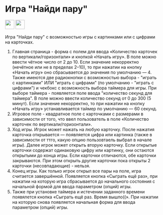 # Игра "Найди пару"

<img src="https://cdn.jsdelivr.net/gh/devicons/devicon/icons/javascript/javascript-plain.svg" width='30'/> <img src="https://cdn.jsdelivr.net/gh/devicons/devicon/icons/css3/css3-plain-wordmark.svg" width='30'/>

Игра "Найди пару" с возможностью игры с картинками или с цифрами на карточках.
1. Главная страница - форма с полем для ввода «Количество карточек по вертикали/горизонтали» и кнопкой «Начать игру». В поле можно ввести чётное число от 2 до 10. Если значение некорректно (нечётное или не в пределах 2–10), то при нажатии на кнопку «Начать игру» оно сбрасывается до значения по умолчанию — 4.
Также имеются две радиокнопки с возможностью выбора - "играть с картинками" ИЛИ "играть с цифрами" (по умолчанию - "играть с цифрами") и чекбокс с возможность выбора таймера для игры. При выборе таймера - появляется поле ввода "количество секунд для таймера".  В поле можно ввести количество секунд от 0 до 300 (5 минут). Если значение некорректно, то при нажатии на кнопку «Начать игру» устанавливается таймер по умолчанию — 60 секунд.
2. Игровое поле - квадратное поле с карточками с размерами в зависимости от того, что ввел пользователь в поле «Количество карточек по вертикали/горизонтали». 
3. Ход игры. Игрок может нажать на любую карточку. После нажатия карточка открывается — появляется цифра или картинка (также в зависимости от ттго, какую опцию пользовтаель выбрал в начале игры). Далее игрок может открыть вторую карточку. Если открытые карточки содержат одинаковую цифру или картинку, они остаются открытыми до конца игры. Если карточки отличаются, обе карточки закрываются. При этом открыть другие карточки пока открыты 2 карточки (несовпадающие) - нельзя. 
4. Конец игры. Как только игрок открыл все пары на поле, игра считается завершённой. Появляется кнопка «Сыграть ещё раз», при нажатии на которую игра сбрасывается до начального состояния с начальной формой для ввода параметром (опций) игры.
5. Также при установке таймера и истечении заданного времени появялется кнопка «Сыграть ещё раз. Время вышло((». При нажатии на которую снова появляется начальная форма для ввода параметром (опций) игры.
